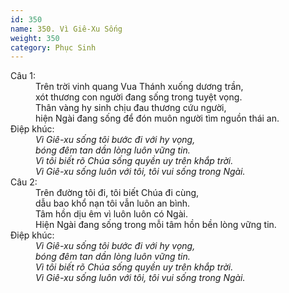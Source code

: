 ```yaml
---
id: 350
name: 350. Vì Giê-Xu Sống
weight: 350
category: Phục Sinh
---
```

<dl><dt>Câu 1:</dt><dd data-verse="1">Trên trời vinh quang Vua Thánh xuống dương trần, <br/>xót thương con người đang sống trong tuyệt vọng. <br/>Thân vàng hy sinh chịu đau thương cứu người, <br/>hiện Ngài đang sống để đón muôn người tìm nguồn thái an. </dd><dt>Điệp khúc:</dt><dd data-chorus="1"><em>Vì Giê-xu sống tôi bước đi với hy vọng, <br/>bóng đêm tan dần lòng luôn vững tin. <br/>Vì tôi biết rõ Chúa sống quyền uy trên khắp trời. <br/>Vì Giê-xu sống luôn với tôi, tôi vui sống trong Ngài. </em></dd><dt>Câu 2:</dt><dd data-verse="2">Trên đường tôi đi, tôi biết Chúa đi cùng, <br/>dẫu bao khổ nạn tôi vẫn luôn an bình. <br/>Tâm hồn dịu êm vì luôn luôn có Ngài. <br/>Hiện Ngài đang sống trong mỗi tâm hồn bền lòng vững tin. </dd><dt>Điệp khúc:</dt><dd data-chorus="1"><em>Vì Giê-xu sống tôi bước đi với hy vọng, <br/>bóng đêm tan dần lòng luôn vững tin. <br/>Vì tôi biết rõ Chúa sống quyền uy trên khắp trời. <br/>Vì Giê-xu sống luôn với tôi, tôi vui sống trong Ngài. </em></dd></dl>
